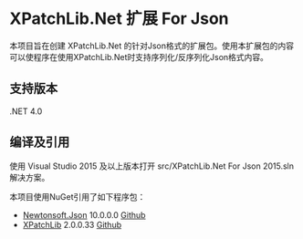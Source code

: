 # XPatchLib.Net 扩展 For Json

本项目旨在创建 XPatchLib.Net 的针对Json格式的扩展包。使用本扩展包的内容可以使程序在使用XPatchLib.Net时支持序列化/反序列化Json格式内容。

## 支持版本

.NET 4.0

## 编译及引用

使用 Visual Studio 2015 及以上版本打开 src/XPatchLib.Net For Json 2015.sln 解决方案。

本项目使用NuGet引用了如下程序包：

* [Newtonsoft.Json](https://www.nuget.org/packages/Newtonsoft.Json/10.0.1/) 10.0.0.0 [Github](https://github.com/JamesNK/Newtonsoft.Json)
* [XPatchLib](https://www.nuget.org/packages/XPatchLib/2.0.0.22/) 2.0.0.33 [Github](https://github.com/GuQiangJS/XPatchLib.Net)
 
